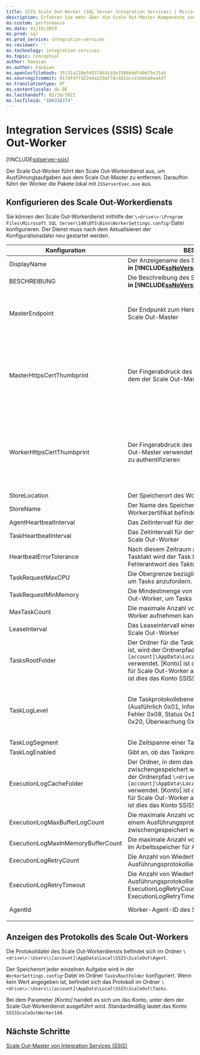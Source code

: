 ```yaml
---
title: SSIS Scale Out-Worker (SQL Server Integration Services) | Microsoft-Dokumentation
description: Erfahren Sie mehr über die Scale Out-Master-Komponente von SQL Server Integration Services (SSIS) Scale Out.
ms.custom: performance
ms.date: 01/19/2019
ms.prod: sql
ms.prod_service: integration-services
ms.reviewer: ''
ms.technology: integration-services
ms.topic: conceptual
author: haoqian
ms.author: haoqian
ms.openlocfilehash: 35131a210e54557d63cb3e1986bddfd9d75e35ab
ms.sourcegitcommit: 917df4ffd22e4a229af7dc481dcce3ebba0aa4d7
ms.translationtype: HT
ms.contentlocale: de-DE
ms.lasthandoff: 02/10/2021
ms.locfileid: "100338374"
---
```

# <a name="integration-services-ssis-scale-out-worker"></a>Integration Services (SSIS) Scale Out-Worker

[!INCLUDE[sqlserver-ssis](../../includes/applies-to-version/sqlserver-ssis.md)]



Der Scale Out-Worker führt den Scale Out-Workerdienst aus, um Ausführungsaufgaben aus dem Scale Out-Master zu entfernen. Daraufhin führt der Worker die Pakete lokal mit `ISServerExec.exe` aus.

## <a name="configure-the-scale-out-worker-service"></a>Konfigurieren des Scale Out-Workerdiensts
Sie können den Scale Out-Workerdienst mithilfe der `\<drive\>:\Program Files\Microsoft SQL Server\140\DTS\Binn\WorkerSettings.config`-Datei konfigurieren. Der Dienst muss nach dem Aktualisieren der Konfigurationsdatei neu gestartet werden.

|Konfiguration  |BESCHREIBUNG  |Standardwert|
|---------|---------|---------|
|DisplayName|Der Anzeigename des Scale Out-Workers. **Wird NICHT in [!INCLUDE[ssNoVersion_md](../../includes/ssnoversion-md.md)] 2017 verwendet.**|Computername|
|BESCHREIBUNG|Die Beschreibung des Scale Out-Workers. **Wird NICHT in [!INCLUDE[ssNoVersion_md](../../includes/ssnoversion-md.md)] 2017 verwendet.**|Leer|
|MasterEndpoint|Der Endpunkt zum Herstellen einer Verbindung mit dem Scale Out-Master|Der Endpunkt, der während der Installation des Scale Out-Workers festgelegt wurde|
|MasterHttpsCertThumbprint|Der Fingerabdruck des Client-TLS/SSL-Zertifikats, mit dem der Scale Out-Master authentifiziert wird|Der Fingerabdruck des Clientzertifikats, das bei der Installation des Scale Out-Workers angegeben wurde|
|WorkerHttpsCertThumbprint|Der Fingerabdruck des Zertifikats, das für den Scale Out-Master verwendet wird, um den Scale Out-Worker zu authentifizieren|Der Fingerabdruck eines Zertifikats, das bei der Installation des Scale Out-Workers automatisch erstellt und installiert wurde|
|StoreLocation|Der Speicherort des Workerzertifikats|LocalMachine|
|StoreName|Der Name des Speichers, in dem sich das Workerzertifikat befindet|My|
|AgentHeartbeatInterval|Das Zeitintervall für den Takt für Scale Out-Worker|00:01:00|
|TaskHeartbeatInterval|Das Zeitintervall für den Status des Berichtstasks für Scale Out-Worker|00:00:10|
|HeartbeatErrorTolerance|Nach diesem Zeitraum ab dem letzten erfolgreichen Tasktakt wird der Task beendet, wenn eine Fehlerantwort des Takts empfangen wird.|00:10:00|
|TaskRequestMaxCPU|Die Obergrenze bezüglich CPU für Scale Out-Worker, um Tasks anzufordern.|70,0|
|TaskRequestMinMemory|Die Mindestmenge von Arbeitsspeicher in MB für Scale Out-Worker, um Tasks anzufordern.|100.0|
|MaxTaskCount|Die maximale Anzahl von Tasks, die der Scale Out-Worker aufnehmen kann|10|
|LeaseInterval|Das Leaseintervall einer Taskaufbewahrung durch den Scale Out-Worker|00:01:00|
|TasksRootFolder|Der Ordner für die Taskprotokolle. Wenn der Wert leer ist, wird der Ordnerpfad `\<drive\>:\Users\[account]\AppData\Local\SSIS\Cluster\Tasks` verwendet. [Konto] ist das Konto, unter dem der Dienst für Scale Out-Worker ausgeführt wird. Standardmäßig ist dies das Konto SSISScaleOutWorker140.|Leer|
|TaskLogLevel|Die Taskprotokollebene für den Scale Out-Worker. (Ausführlich 0x01, Informationen 0x02, Warnung 0x04, Fehler 0x08, Status 0x10, schwerwiegender Fehler 0x20, Überwachung 0x40)|126 (Informationen, Warnung, Fehler, Status, schwerwiegender Fehler, Überwachung)|
|TaskLogSegment|Die Zeitspanne einer Taskprotokolldatei|00:00:00|
|TaskLogEnabled|Gibt an, ob das Taskprotokoll aktiviert ist.|true|
|ExecutionLogCacheFolder|Der Ordner, in dem das Paketausführungsprotokoll zwischengespeichert wird. Wenn der Wert leer ist, wird der Ordnerpfad `\<drive\>:\Users\[account]\AppData\Local\SSIS\Cluster\Agent\ELogCache` verwendet. [Konto] ist das Konto, unter dem der Dienst für Scale Out-Worker ausgeführt wird. Standardmäßig ist dies das Konto SSISScaleOutWorker140.|Leer|
|ExecutionLogMaxBufferLogCount|Die maximale Anzahl von Ausführungsprotokollen, die in einem Ausführungsprotokollpuffer im Arbeitsspeicher zwischengespeichert werden|10000|
|ExecutionLogMaxInMemoryBufferCount|Die maximale Anzahl von Ausführungsprotokollpuffern im Arbeitsspeicher für Ausführungsprotokolle|10|
|ExecutionLogRetryCount|Die Anzahl von Wiederholungsversuchen, wenn bei der Ausführungsprotokollierung ein Fehler auftritt|3|
|ExecutionLogRetryTimeout|Die Anzahl von Wiederholungsversuchen, wenn bei der Ausführungsprotokollierung ein Fehler auftritt. i\ Wenn ExecutionLogRetryCount erreicht wird, wird ExecutionLogRetryTimeout ignoriert. |7.00:00:00 (7 Tage)|
|AgentId|Worker-Agent-ID des Scale Out-Workers|Wird automatisch generiert|
||||    

## <a name="view-the-scale-out-worker-log"></a>Anzeigen des Protokolls des Scale Out-Workers
Die Protokolldatei des Scale Out-Workerdiensts befindet sich im Ordner `\<drive\>:\Users\\[account]\AppData\Local\SSIS\ScaleOut\Agent`.

Der Speicherort jeder einzelnen Aufgabe wird in der `WorkerSettings.config`-Datei im Ordner `TasksRootFolder` konfiguriert. Wenn kein Wert angegeben ist, befindet sich das Protokoll im Ordner `\<drive\>:\Users\\[account]\AppData\Local\SSIS\ScaleOut\Tasks`. 

Bei dem Parameter *[Konto]* handelt es sich um das Konto, unter dem der Scale Out-Workerdienst ausgeführt wird. Standardmäßig lautet das Konto `SSISScaleOutWorker140`.

## <a name="next-steps"></a>Nächste Schritte
[Scale Out-Master von Integration Services (SSIS)](integration-services-ssis-scale-out-master.md)
